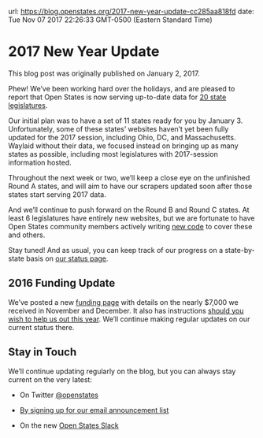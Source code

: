 url: https://blog.openstates.org/2017-new-year-update-cc285aa818fd
date: Tue Nov 07 2017 22:26:33 GMT-0500 (Eastern Standard Time)


# 2017 New Year Update

This blog post was originally published on January 2, 2017.

Phew! We’ve been working hard over the holidays, and are pleased to report that Open States is now serving up-to-date data for [20 state legislatures](https://github.com/openstates/planning/issues/11).

Our initial plan was to have a set of 11 states ready for you by January 3. Unfortunately, some of these states’ websites haven’t yet been fully updated for the 2017 session, including Ohio, DC, and Massachusetts. Waylaid without their data, we focused instead on bringing up as many states as possible, including most legislatures with 2017-session information hosted.

Throughout the next week or two, we’ll keep a close eye on the unfinished Round A states, and will aim to have our scrapers updated soon after those states start serving 2017 data.

And we’ll continue to push forward on the Round B and Round C states. At least 6 legislatures have entirely new websites, but we are fortunate to have Open States community members actively writing [new code](https://github.com/openstates/openstates/pulls) to cover these and others.

Stay tuned! And as usual, you can keep track of our progress on a state-by-state basis on [our status page](https://github.com/openstates/planning/issues/11).

## 2016 Funding Update

We’ve posted a new [funding page](https://openstates.org/funding/) with details on the nearly $7,000 we received in November and December. It also has instructions [should you wish to help us out this year](https://www.generosity.com/fundraising/open-states-general-support-fund/x/15330084). We’ll continue making regular updates on our current status there.

## Stay in Touch

We’ll continue updating regularly on the blog, but you can always stay current on the very latest:

* On Twitter [@openstates](https://twitter.com/openstates)

* [By signing up for our email announcement list](http://eepurl.com/csjDef)

* On the new [Open States Slack](https://openstates-slack.herokuapp.com/)

